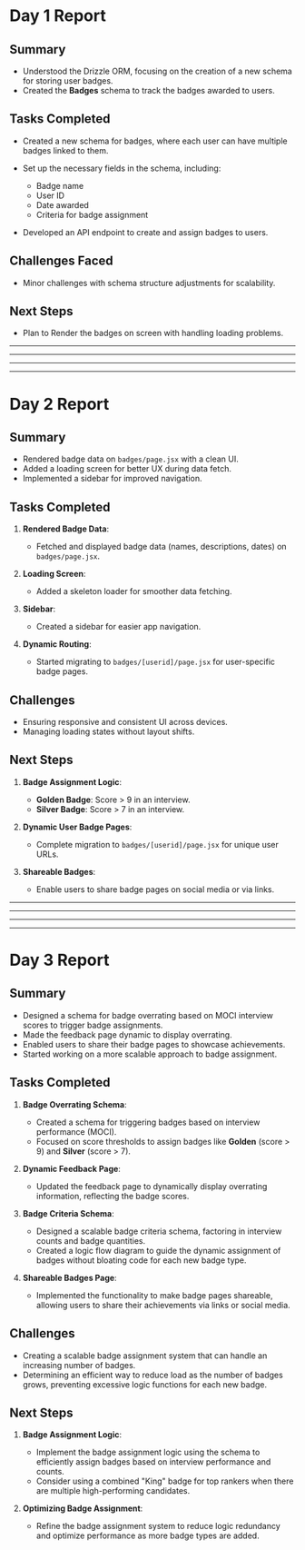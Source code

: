 # Day 1 Report

## Summary
- Understood the Drizzle ORM, focusing on the creation of a new schema for storing user badges.
- Created the **Badges** schema to track the badges awarded to users.
  
## Tasks Completed
- Created a new schema for badges, where each user can have multiple badges linked to them.
- Set up the necessary fields in the schema, including:
  - Badge name
  - User ID
  - Date awarded
  - Criteria for badge assignment
  
- Developed an API endpoint to create and assign badges to users.

## Challenges Faced
- Minor challenges with schema structure adjustments for scalability.
  
## Next Steps
- Plan to Render the badges on screen with handling loading problems.

-------
-----
---
---

# Day 2 Report

## Summary
- Rendered badge data on `badges/page.jsx` with a clean UI.
- Added a loading screen for better UX during data fetch.
- Implemented a sidebar for improved navigation.

## Tasks Completed
1. **Rendered Badge Data**:
   - Fetched and displayed badge data (names, descriptions, dates) on `badges/page.jsx`.

2. **Loading Screen**:
   - Added a skeleton loader for smoother data fetching.

3. **Sidebar**:
   - Created a sidebar for easier app navigation.

4. **Dynamic Routing**:
   - Started migrating to `badges/[userid]/page.jsx` for user-specific badge pages.

## Challenges
- Ensuring responsive and consistent UI across devices.
- Managing loading states without layout shifts.

## Next Steps
1. **Badge Assignment Logic**:
   - **Golden Badge**: Score > 9 in an interview.
   - **Silver Badge**: Score > 7 in an interview.

2. **Dynamic User Badge Pages**:
   - Complete migration to `badges/[userid]/page.jsx` for unique user URLs.

3. **Shareable Badges**:
   - Enable users to share badge pages on social media or via links.



-------
-----
---
---

# Day 3 Report

## Summary
- Designed a schema for badge overrating based on MOCI interview scores to trigger badge assignments.
- Made the feedback page dynamic to display overrating.
- Enabled users to share their badge pages to showcase achievements.
- Started working on a more scalable approach to badge assignment.

## Tasks Completed
1. **Badge Overrating Schema**:
   - Created a schema for triggering badges based on interview performance (MOCI).
   - Focused on score thresholds to assign badges like **Golden** (score > 9) and **Silver** (score > 7).

2. **Dynamic Feedback Page**:
   - Updated the feedback page to dynamically display overrating information, reflecting the badge scores.

3. **Badge Criteria Schema**:
   - Designed a scalable badge criteria schema, factoring in interview counts and badge quantities.
   - Created a logic flow diagram to guide the dynamic assignment of badges without bloating code for each new badge type.

4. **Shareable Badges Page**:
   - Implemented the functionality to make badge pages shareable, allowing users to share their achievements via links or social media.

## Challenges
- Creating a scalable badge assignment system that can handle an increasing number of badges.
- Determining an efficient way to reduce load as the number of badges grows, preventing excessive logic functions for each new badge.

## Next Steps
1. **Badge Assignment Logic**:
   - Implement the badge assignment logic using the schema to efficiently assign badges based on interview performance and counts.
   - Consider using a combined "King" badge for top rankers when there are multiple high-performing candidates.

2. **Optimizing Badge Assignment**:
   - Refine the badge assignment system to reduce logic redundancy and optimize performance as more badge types are added.

